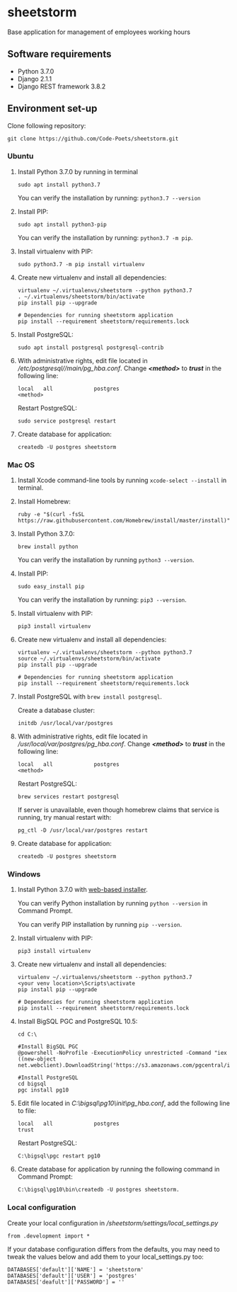 # sheetstorm
Base application for management of employees working hours

## Software requirements
- Python 3.7.0
- Django 2.1.1
- Django REST framework 3.8.2

## Environment set-up

Clone following repository:
```
git clone https://github.com/Code-Poets/sheetstorm.git
```



### Ubuntu
    
1. Install Python 3.7.0 by running in terminal
    ```
    sudo apt install python3.7
    ```
    You can verify the installation by running: `python3.7 --version`

2. Install PIP:
    ```
    sudo apt install python3-pip
    ```
    You can verify the installation by running: `python3.7 -m pip`.

3. Install virtualenv with PIP: 
    ```
    sudo python3.7 -m pip install virtualenv
    ```

4. Create new virtualenv and install all dependencies:
    ```
    virtualenv ~/.virtualenvs/sheetstorm --python python3.7
    . ~/.virtualenvs/sheetstorm/bin/activate
    pip install pip --upgrade
    
    # Dependencies for running sheetstorm application
    pip install --requirement sheetstorm/requirements.lock
    ```

5. Install PostgreSQL:
    ```
    sudo apt install postgresql postgresql-contrib
    ```

6. With administrative rights, edit file located in */etc/postgresql/<version>/main/pg_hba.conf*. Change ***\<method\>*** to ***trust*** in the following line:
    ```
    local   all             postgres                                <method>
    ```
    Restart PostgreSQL:
    ```
    sudo service postgresql restart
    ```

7. Create database for application: 
    ```
    createdb -U postgres sheetstorm
    ```



### Mac OS

1. Install Xcode command-line tools by running `xcode-select --install` in terminal.

2. Install Homebrew:
    ```
    ruby -e "$(curl -fsSL https://raw.githubusercontent.com/Homebrew/install/master/install)"
    ```

3. Install Python 3.7.0: 
    ```
    brew install python
    ```
    You can verify the installation by running `python3 --version`.

4. Install PIP: 
    ```
    sudo easy_install pip
    ```
    You can verify the installation by running: `pip3 --version`.

5. Install virtualenv with PIP:
    ```
    pip3 install virtualenv
    ```

6. Create new virtualenv and install all dependencies:
    ```
    virtualenv ~/.virtualenvs/sheetstorm --python python3.7
    source ~/.virtualenvs/sheetstorm/bin/activate
    pip install pip --upgrade

    # Dependencies for running sheetstorm application
    pip install --requirement sheetstorm/requirements.lock
    ```

7. Install PostgreSQL with `brew install postgresql`.
    
    Create a database cluster: 
    ```
    initdb /usr/local/var/postgres
    ```

8.  With administrative rights, edit file located in */usr/local/var/postgres/pg_hba.conf*. Change ***\<method\>*** to ***trust*** in the following line:
    ```
    local   all             postgres                                <method>
    ```
    Restart PostgreSQL:
    ```
    brew services restart postgresql
    ```
    If server is unavailable, even though homebrew claims that service is running, try manual restart with:
    ```
    pg_ctl -D /usr/local/var/postgres restart
    ```

9. Create database for application: 
    ```
    createdb -U postgres sheetstorm
    ```



### Windows

1. Install Python 3.7.0 with [web-based installer](https://www.python.org/ftp/python/3.7.0/python-3.7.0-amd64-webinstall.exe).
    
    You can verify Python installation by running `python --version` in Command Prompt.
    
    You can verify PIP installation by running `pip --version`.

2. Install virtualenv with PIP: 
    ```
    pip3 install virtualenv
    ```
    
3. Create new virtualenv and install all dependencies:
    ```
    virtualenv ~/.virtualenvs/sheetstorm --python python3.7
    <your venv location>\Scripts\activate
    pip install pip --upgrade

    # Dependencies for running sheetstorm application
    pip install --requirement sheetstorm/requirements.lock
    ```

4. Install BigSQL PGC and PostgreSQL 10.5: 
    ```
    cd C:\
    
    #Install BigSQL PGC
    @powershell -NoProfile -ExecutionPolicy unrestricted -Command "iex ((new-object net.webclient).DownloadString('https://s3.amazonaws.com/pgcentral/install.ps1'))"
    
    #Install PostgreSQL
    cd bigsql
    pgc install pg10
    ```

5.  Edit file located in *C:\bigsql\pg10\init\pg_hba.conf*, add the following line to file:
    ```
    local   all             postgres                                trust
    ```   
    Restart PostgreSQL:
    ```
    C:\bigsql\pgc restart pg10
    ```

6. Create database for application by running the following command in Command Prompt: 
    ```
    C:\bigsql\pg10\bin\createdb -U postgres sheetstorm.
    ```



### Local configuration

Create your local configuration in */sheetstorm/settings/local_settings.py*
```
from .development import *
```
If your database configuration differs from the defaults, you may need to tweak the values below and add them to your local_settings.py too:
```
DATABASES['default']['NAME'] = 'sheetstorm'
DATABASES['default']['USER'] = 'postgres'
DATABASES['deafult']['PASSWORD'] = ''
```

